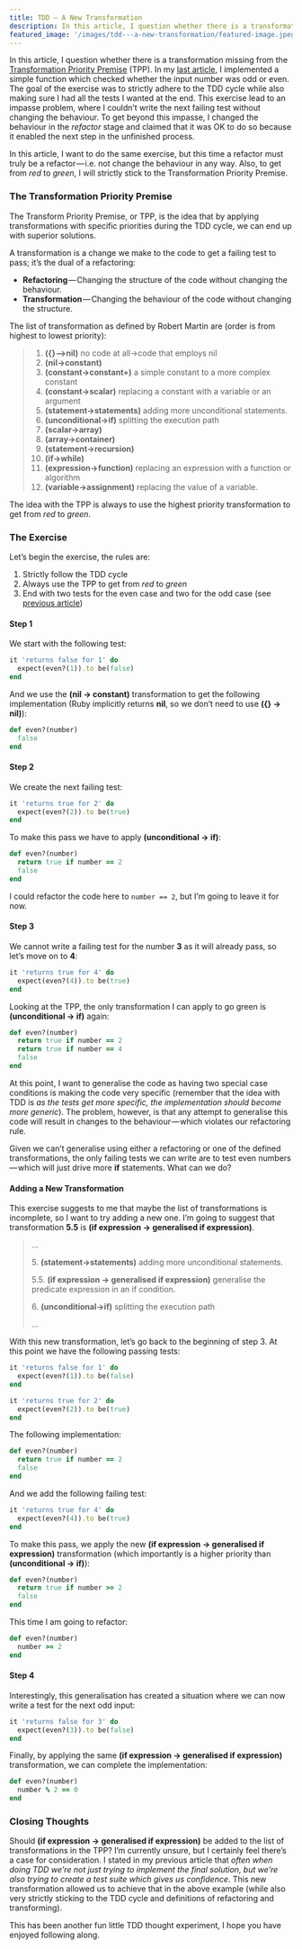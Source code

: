 ```yaml
---
title: TDD — A New Transformation
description: In this article, I question whether there is a transformation missing from the Transformation Priority Premise (TPP). In my last article…
featured_image: '/images/tdd---a-new-transformation/featured-image.jpeg'
---
```


In this article, I question whether there is a transformation missing from the
[Transformation Priority
Premise](http://blog.cleancoder.com/uncle-bob/2013/05/27/TheTransformationPriorityPremise.html)
(TPP). In my [last
article](https://cloudnative.ly/tdd-lookahead-refactoring-53d677d4677f), I
implemented a simple function which checked whether the input number was odd or
even. The goal of the exercise was to strictly adhere to the TDD cycle while
also making sure I had all the tests I wanted at the end. This exercise lead to
an impasse problem, where I couldn’t write the next failing test without
changing the behaviour. To get beyond this impasse, I changed the behaviour in
the _refactor_ stage and claimed that it was OK to do so because it enabled the
next step in the unfinished process.

In this article, I want to do the same exercise, but this time a refactor must
truly be a refactor — i.e. not change the behaviour in any way. Also, to get
from _red_ to _green_, I will strictly stick to the Transformation Priority
Premise.

### The Transformation Priority Premise

The Transform Priority Premise, or TPP, is the idea that by applying
transformations with specific priorities during the TDD cycle, we can end up
with superior solutions.

A transformation is a change we make to the code to get a failing test to pass;
it’s the dual of a refactoring:

* **Refactoring** — Changing the structure of the code without changing the behaviour.
* **Transformation** — Changing the behaviour of the code without changing the structure.

The list of transformation as defined by Robert Martin are (order is from
highest to lowest priority):

> 1. **({}–>nil)** no code at all->code that employs nil
> 2. **(nil->constant)**
> 3. **(constant->constant+)** a simple constant to a more complex constant
> 4. **(constant->scalar)** replacing a constant with a variable or an argument
> 5. **(statement->statements)** adding more unconditional statements.
> 6. **(unconditional->if)** splitting the execution path
> 7. **(scalar->array)**
> 8. **(array->container)**
> 9. **(statement->recursion)**
> 10. **(if->while)**
> 11. **(expression->function)** replacing an expression with a function or algorithm
> 12. **(variable->assignment)** replacing the value of a variable.

The idea with the TPP is always to use the highest priority transformation to
get from _red_ to _green_.

### The Exercise

Let’s begin the exercise, the rules are:

1.  Strictly follow the TDD cycle
2.  Always use the TPP to get from _red_ to _green_
3.  End with two tests for the even case and two for the odd case (see [previous article](https://cloudnative.ly/tdd-lookahead-refactoring-53d677d4677f))

#### Step 1

We start with the following test:

```ruby
it 'returns false for 1' do
  expect(even?(1)).to be(false)
end
```

And we use the **(nil -> constant)** transformation to get the following
implementation (Ruby implicitly returns **nil**, so we don’t need to use **({}
-> nil)**):

```ruby
def even?(number)
  false
end
```

#### Step 2

We create the next failing test:

```ruby
it 'returns true for 2' do
  expect(even?(2)).to be(true)
end
```

To make this pass we have to apply **(unconditional -> if)**:

```ruby
def even?(number)
  return true if number == 2
  false
end
```

I could refactor the code here to `number == 2`, but I’m going to leave it for
now.

#### Step 3

We cannot write a failing test for the number **3** as it will already pass, so
let’s move on to **4**:

```ruby
it 'returns true for 4' do
  expect(even?(4)).to be(true)
end
```

Looking at the TPP, the only transformation I can apply to go green is
**(unconditional -> if)** again:

```ruby
def even?(number)
  return true if number == 2
  return true if number == 4
  false
end
```

At this point, I want to generalise the code as having two special case
conditions is making the code very specific (remember that the idea with TDD is
_as the tests get more specific, the implementation should become more
generic_). The problem, however, is that any attempt to generalise this code
will result in changes to the behaviour — which violates our refactoring rule.

Given we can’t generalise using either a refactoring or one of the defined
transformations, the only failing tests we can write are to test even
numbers — which will just drive more **if** statements. What can we do?

#### Adding a New Transformation

This exercise suggests to me that maybe the list of transformations is
incomplete, so I want to try adding a new one. I’m going to suggest that
transformation **5.5** is **(if expression -> generalised if expression)**.

> …
>
> 5\. **(statement->statements)** adding more unconditional statements.
>
> 5.5. **(if expression -> generalised if expression)** generalise the predicate expression in an if condition.
>
> 6\. **(unconditional->if)** splitting the execution path
>
> …

With this new transformation, let’s go back to the beginning of step 3. At this
point we have the following passing tests:

```ruby
it 'returns false for 1' do
  expect(even?(1)).to be(false)
end

it 'returns true for 2' do
  expect(even?(2)).to be(true)
end
```

The following implementation:

```ruby
def even?(number)
  return true if number == 2
  false
end
```

And we add the following failing test:

```ruby
it 'returns true for 4' do
  expect(even?(4)).to be(true)
end
```

To make this pass, we apply the new **(if expression -> generalised if
expression)** transformation (which importantly is a higher priority than
**(unconditional -> if)**):

```ruby
def even?(number)
  return true if number >= 2
  false
end
```

This time I am going to refactor:

```ruby
def even?(number)
  number >= 2
end
```

#### Step 4

Interestingly, this generalisation has created a situation where we can now
write a test for the next odd input:

```ruby
it 'returns false for 3' do
  expect(even?(3)).to be(false)
end
```

Finally, by applying the same **(if expression -> generalised if expression)**
transformation, we can complete the implementation:

```ruby
def even?(number)
  number % 2 == 0
end
```

### Closing Thoughts

Should **(if expression -> generalised if expression)** be added to the list of
transformations in the TPP? I’m currently unsure, but I certainly feel there’s
a case for consideration. I stated in my previous article that _often when
doing TDD we’re not just trying to implement the final solution, but we’re also
trying to create a test suite which gives us confidence_. This new
transformation allowed us to achieve that in the above example (while also very
strictly sticking to the TDD cycle and definitions of refactoring and
transforming).

This has been another fun little TDD thought experiment, I hope you have
enjoyed following along.

[^1]: Image by [FranckinJapan](https://pixabay.com/en/users/FranckinJapan-2774010/) via [Pixabay](https://pixabay.com/en/robot-transformer-gundam-tokyo-1464596/)
